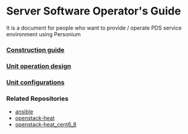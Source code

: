 # Server Software Operator's Guide  

It is a document for people who want to provide / operate PDS service environment using Personium  

### [Construction guide](./setup_en.md)  

### [Unit operation design](./unit_operation_design.md)

### [Unit configurations](./unit_config_list.md)  

### Related Repositories
* [ansible](https://github.com/personium/ansible)
* [openstack-heat](https://github.com/personium/openstack-heat)
* [openstack-heat_cent6_8](https://github.com/personium/openstack-heat_cent6_8)
